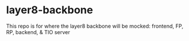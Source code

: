 # layer8-backbone
This repo is for where the layer8 backbone will be mocked: frontend, FP, RP, backend, &amp; TIO server
